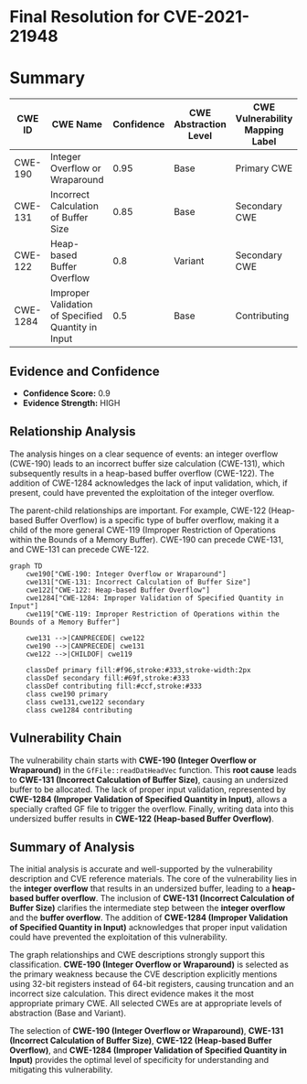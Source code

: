 # Final Resolution for CVE-2021-21948

# Summary
| CWE ID | CWE Name | Confidence | CWE Abstraction Level | CWE Vulnerability Mapping Label | CWE-Vulnerability Mapping Notes |
|---|---|---|---|---|---|
| CWE-190 | Integer Overflow or Wraparound | 0.95 | Base | Primary CWE | Allowed |
| CWE-131 | Incorrect Calculation of Buffer Size | 0.85 | Base | Secondary CWE | Allowed |
| CWE-122 | Heap-based Buffer Overflow | 0.8 | Variant | Secondary CWE | Allowed |
| CWE-1284 | Improper Validation of Specified Quantity in Input | 0.5 | Base | Contributing | Allowed |

## Evidence and Confidence

*   **Confidence Score:** 0.9
*   **Evidence Strength:** HIGH

## Relationship Analysis
The analysis hinges on a clear sequence of events: an integer overflow (CWE-190) leads to an incorrect buffer size calculation (CWE-131), which subsequently results in a heap-based buffer overflow (CWE-122). The addition of CWE-1284 acknowledges the lack of input validation, which, if present, could have prevented the exploitation of the integer overflow.

The parent-child relationships are important. For example, CWE-122 (Heap-based Buffer Overflow) is a specific type of buffer overflow, making it a child of the more general CWE-119 (Improper Restriction of Operations within the Bounds of a Memory Buffer). CWE-190 can precede CWE-131, and CWE-131 can precede CWE-122.

```mermaid
graph TD
    cwe190["CWE-190: Integer Overflow or Wraparound"]
    cwe131["CWE-131: Incorrect Calculation of Buffer Size"]
    cwe122["CWE-122: Heap-based Buffer Overflow"]
    cwe1284["CWE-1284: Improper Validation of Specified Quantity in Input"]
    cwe119["CWE-119: Improper Restriction of Operations within the Bounds of a Memory Buffer"]
    
    cwe131 -->|CANPRECEDE| cwe122
    cwe190 -->|CANPRECEDE| cwe131
    cwe122 -->|CHILDOF| cwe119
    
    classDef primary fill:#f96,stroke:#333,stroke-width:2px
    classDef secondary fill:#69f,stroke:#333
    classDef contributing fill:#ccf,stroke:#333
    class cwe190 primary
    class cwe131,cwe122 secondary
    class cwe1284 contributing
```

## Vulnerability Chain
The vulnerability chain starts with **CWE-190 (Integer Overflow or Wraparound)** in the `GfFile::readDatHeadVec` function. This **root cause** leads to **CWE-131 (Incorrect Calculation of Buffer Size)**, causing an undersized buffer to be allocated. The lack of proper input validation, represented by **CWE-1284 (Improper Validation of Specified Quantity in Input)**, allows a specially crafted GF file to trigger the overflow. Finally, writing data into this undersized buffer results in **CWE-122 (Heap-based Buffer Overflow)**.

## Summary of Analysis
The initial analysis is accurate and well-supported by the vulnerability description and CVE reference materials. The core of the vulnerability lies in the **integer overflow** that results in an undersized buffer, leading to a **heap-based buffer overflow**. The inclusion of **CWE-131 (Incorrect Calculation of Buffer Size)** clarifies the intermediate step between the **integer overflow** and the **buffer overflow**. The addition of **CWE-1284 (Improper Validation of Specified Quantity in Input)** acknowledges that proper input validation could have prevented the exploitation of this vulnerability.

The graph relationships and CWE descriptions strongly support this classification. **CWE-190 (Integer Overflow or Wraparound)** is selected as the primary weakness because the CVE description explicitly mentions using 32-bit registers instead of 64-bit registers, causing truncation and an incorrect size calculation. This direct evidence makes it the most appropriate primary CWE. All selected CWEs are at appropriate levels of abstraction (Base and Variant).

The selection of **CWE-190 (Integer Overflow or Wraparound)**, **CWE-131 (Incorrect Calculation of Buffer Size)**, **CWE-122 (Heap-based Buffer Overflow)**, and **CWE-1284 (Improper Validation of Specified Quantity in Input)** provides the optimal level of specificity for understanding and mitigating this vulnerability.